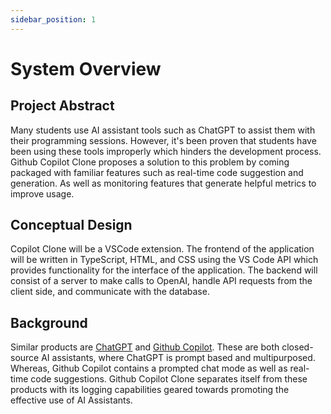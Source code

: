 ```yaml
---
sidebar_position: 1
---
```


# System Overview

## Project Abstract
Many students use AI assistant tools such as ChatGPT to assist them with their programming sessions. However, it's been proven that students have been using these tools improperly which hinders the development process. Github Copilot Clone proposes a solution to this problem by coming packaged with familiar features such as real-time code suggestion and generation. As well as monitoring features that generate helpful metrics to improve usage.

## Conceptual Design
Copilot Clone will be a VSCode extension. The frontend of the application will be written in TypeScript, HTML, and CSS using the VS Code API which provides functionality for the interface of the application. The backend will consist of a server to make calls to OpenAI, handle API requests from the client side, and communicate with the database.

## Background
Similar products are [ChatGPT](https://openai.com/index/chatgpt/) and [Github Copilot](https://github.com/features/copilot). These are both closed-source AI assistants, where ChatGPT is prompt based and multipurposed. Whereas, Github Copilot contains a prompted chat mode as well as real-time code suggestions. Github Copilot Clone separates itself from these products with its logging capabilities geared towards promoting the effective use of AI Assistants.
